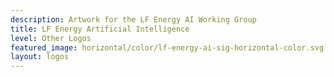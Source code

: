 ```yaml
---
description: Artwork for the LF Energy AI Working Group
title: LF Energy Artificial Intelligence
level: Other Logos
featured_image: horizontal/color/lf-energy-ai-sig-horizontal-color.svg
layout: logos
---
```

